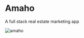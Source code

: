 # Amaho
A full stack real estate marketing app

![amaho](https://github.com/rosiearasa/Amaho/assets/43176564/4bc34f9e-8115-42f5-be56-75694e0bce07)
